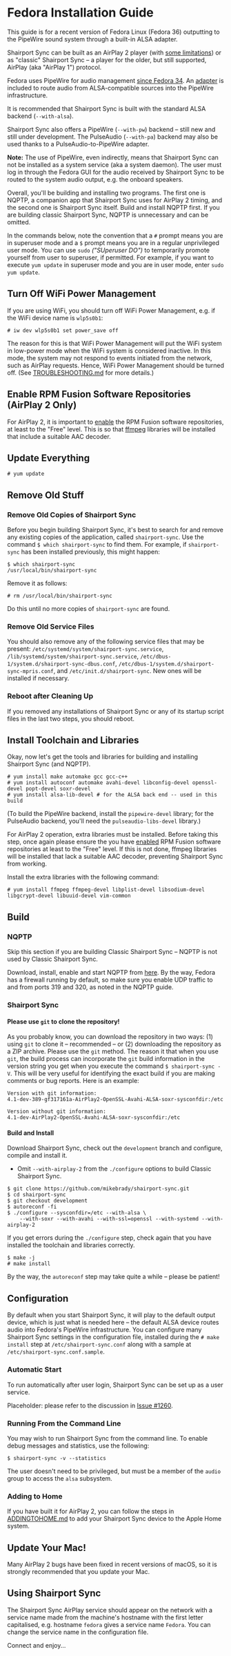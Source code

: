 # Fedora Installation Guide
This guide is for a recent version of Fedora Linux (Fedora 36) outputting to the PipeWire sound system through a built-in ALSA adapter.

Shairport Sync can be built as an AirPlay 2 player (with [some limitations](https://github.com/mikebrady/shairport-sync/blob/development/AIRPLAY2.md#features-and-limitations)) or as "classic" Shairport Sync – a player for the older, but still supported, AirPlay (aka "AirPlay 1") protocol.

Fedora uses PipeWire for audio management [since Fedora 34](https://fedoramagazine.org/pipewire-the-new-audio-and-video-daemon-in-fedora-linux-34/). An [adapter](https://wiki.archlinux.org/title/PipeWire#ALSA_clients) is included to route audio from ALSA-compatible sources into the PipeWire infrastructure.

It is recommended that Shairport Sync is built with the standard ALSA backend (`--with-alsa`).

Shairport Sync also offers a PipeWire (`--with-pw`) backend – still new and still under development. The PulseAudio (`--with-pa`) backend may also be used thanks to a PulseAudio-to-PipeWire adapter.

**Note:** The use of PipeWire, even indirectly, means that Shairport Sync can not be installed as a system service (aka a system daemon). The user must log in through the Fedora GUI for the audio received by Shairport Sync to be routed to the system audio output, e.g. the onboard speakers.

Overall, you'll be building and installing two programs. The first one is NQPTP, a companion app that Shairport Sync uses for AirPlay 2 timing, and the second one is Shairport Sync itself. Build and install NQPTP first. If you are building classic Shairport Sync, NQPTP is unnecessary and can be omitted.

In the commands below, note the convention that a `#` prompt means you are in superuser mode and a `$` prompt means you are in a regular unprivileged user mode. You can use `sudo` *("SUperuser DO")* to temporarily promote yourself from user to superuser, if permitted. For example, if you want to execute `yum update` in superuser mode and you are in user mode, enter `sudo yum update`.

## Turn Off WiFi Power Management
If you are using WiFi, you should turn off WiFi Power Management, e.g. if the WiFi device name is `wlp5s0b1`:

```
# iw dev wlp5s0b1 set power_save off
```
The reason for this is that WiFi Power Management will put the WiFi system in low-power mode when the WiFi system is considered inactive. In this mode, the system may not respond to events initiated from the network, such as AirPlay requests. Hence, WiFi Power Management should be turned off. (See [TROUBLESHOOTING.md](https://github.com/mikebrady/shairport-sync/blob/master/TROUBLESHOOTING.md#wifi-adapter-running-in-power-saving--low-power-mode) for more details.)

## Enable RPM Fusion Software Repositories (AirPlay 2 Only)
For AirPlay 2, it is important to [enable](https://docs.fedoraproject.org/en-US/quick-docs/setup_rpmfusion) the RPM Fusion software repositories, at least to the "Free" level. This is so that [ffmpeg](https://ffmpeg.org) libraries will be installed that include a suitable AAC decoder.

## Update Everything
```
# yum update
```
## Remove Old Stuff
### Remove Old Copies of Shairport Sync
Before you begin building Shairport Sync, it's best to search for and remove any existing copies of the application, called `shairport-sync`. Use the command `$ which shairport-sync` to find them. For example, if `shairport-sync` has been installed previously, this might happen:
```
$ which shairport-sync
/usr/local/bin/shairport-sync
```
Remove it as follows:
```
# rm /usr/local/bin/shairport-sync
```
Do this until no more copies of `shairport-sync` are found.

### Remove Old Service Files
You should also remove any of the following service files that may be present: `/etc/systemd/system/shairport-sync.service`, `/lib/systemd/system/shairport-sync.service`, `/etc/dbus-1/system.d/shairport-sync-dbus.conf`, `/etc/dbus-1/system.d/shairport-sync-mpris.conf`, and `/etc/init.d/shairport-sync`. New ones will be installed if necessary.

### Reboot after Cleaning Up
If you removed any installations of Shairport Sync or any of its startup script files in the last two steps, you should reboot.


## Install Toolchain and Libraries
Okay, now let's get the tools and libraries for building and installing Shairport Sync (and NQPTP).

```
# yum install make automake gcc gcc-c++
# yum install autoconf automake avahi-devel libconfig-devel openssl-devel popt-devel soxr-devel
# yum install alsa-lib-devel # for the ALSA back end -- used in this build
```
(To build the PipeWire backend, install the `pipewire-devel` library; for the PulseAudio backend, you'll need the `pulseaudio-libs-devel` library.)

For AirPlay 2 operation, extra libraries must be installed. Before taking this step, once again please ensure the you have [enabled](https://docs.fedoraproject.org/en-US/quick-docs/setup_rpmfusion) RPM Fusion software repositories at least to the "Free" level. If this is not done, ffmpeg libraries will be installed that lack a suitable AAC decoder, preventing Shairport Sync from working.

Install the extra libraries with the following command:
```
# yum install ffmpeg ffmpeg-devel libplist-devel libsodium-devel libgcrypt-devel libuuid-devel vim-common
```

## Build
### NQPTP
Skip this section if you are building Classic Shairport Sync – NQPTP is not used by Classic Shairport Sync.

Download, install, enable and start NQPTP from [here](https://github.com/mikebrady/nqptp). By the way, Fedora has a firewall running by default, so make sure you enable UDP traffic to and from ports 319 and 320, as noted in the NQPTP guide.

### Shairport Sync

#### Please use `git` to clone the repository!
As you probably know, you can download the repository in two ways: (1) using `git` to clone it  – recommended – or (2) downloading the repository as a ZIP archive. Please use the `git` method. The reason it that when you use `git`, the build process can incorporate the `git` build information in the version string you get when you execute the command `$ shairport-sync -V`. This will be very useful for identifying the exact build if you are making comments or bug reports. Here is an example:
```
Version with git information:
4.1-dev-389-gf317161a-AirPlay2-OpenSSL-Avahi-ALSA-soxr-sysconfdir:/etc

Version without git information:
4.1-dev-AirPlay2-OpenSSL-Avahi-ALSA-soxr-sysconfdir:/etc
```

#### Build and Install
Download Shairport Sync, check out the `development` branch and configure, compile and install it.

* Omit `--with-airplay-2` from the `./configure` options to build Classic Shairport Sync.

```
$ git clone https://github.com/mikebrady/shairport-sync.git
$ cd shairport-sync
$ git checkout development
$ autoreconf -fi
$ ./configure --sysconfdir=/etc --with-alsa \
    --with-soxr --with-avahi --with-ssl=openssl --with-systemd --with-airplay-2
```
If you get errors during the `./configure` step, check again that you have installed the toolchain and libraries correctly.
```
$ make -j
# make install
```
By the way, the `autoreconf` step may take quite a while – please be patient!

## Configuration
By default when you start Shairport Sync, it will play to the default output device, which is just what is needed here – the default ALSA device routes audio into Fedora's PipeWire infrastructure. You can configure many Shairport Sync settings in the configuration file, installed during the `# make install` step at `/etc/shairport-sync.conf` along with a sample at `/etc/shairport-sync.conf.sample`.

### Automatic Start

To run automatically after user login, Shairport Sync can be set up as a user service.

Placeholder: please refer to the discussion in [Issue #1260](https://github.com/mikebrady/shairport-sync/issues/1260).

### Running From the Command Line

You may wish to run Shairport Sync from the command line. To enable debug messages and statistics, use the following:

```
$ shairport-sync -v --statistics
```
The user doesn't need to be privileged, but must be a member of the `audio` group to access the `alsa` subsystem.

### Adding to Home

If you have built it for AirPlay 2, you can follow the steps in [ADDINGTOHOME.md](https://github.com/mikebrady/shairport-sync/blob/development/ADDINGTOHOME.md) to add your Shairport Sync device to the Apple Home system.

## Update Your Mac!

Many AirPlay 2 bugs have been fixed in recent versions of macOS, so it is strongly recommended that you update your Mac.

## Using Shairport Sync

The Shairport Sync AirPlay service should appear on the network with a service name made from the machine's hostname with the first letter capitalised, e.g. hostname `fedora` gives a service name `Fedora`. You can change the service name in the configuration file.

Connect and enjoy...
